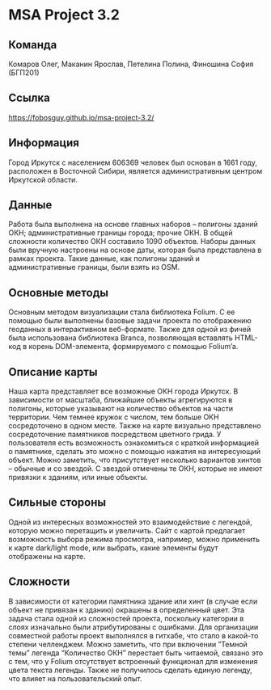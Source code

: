 # MSA Project 3.2
## Команда
Комаров Олег, Маканин Ярослав, Петелина Полина, Финошина София (БГП201)

## Ссылка
https://fobosguy.github.io/msa-project-3.2/ 

## Информация
Город Иркутск с населением 606369 человек был основан в 1661 году, расположен в Восточной Сибири, является административным центром Иркутской области.

## Данные
Работа была выполнена на основе главных наборов – полигоны зданий ОКН; административные границы города; прочие ОКН. В общей сложности количество ОКН составило 1090 объектов. Наборы данных были вручную настроены на основе даты, которая была представлена в рамках проекта. Такие данные, как полигоны зданий и административные границы, были взять из OSM.

## Основные методы
Основным методом визуализации стала библиотека Folium. С ее помощью были выполнены базовые задачи проекта по отображению геоданных в интерактивном веб-формате.
Также для одной из фичей была использована библиотека Branca, позволяющая вставлять HTML-код в корень DOM-элемента, формируемого с помощью Folium’a.

## Описание карты
Наша карта представляет все возможные ОКН города Иркутск. В зависимости от масштаба, ближайшие объекты агрегируются в полигоны, которые указывают на количество объектов на части территории. Чем темнее кружок с числом, тем больше ОКН сосредоточено в одном месте. Также на карте визуально представлено сосредоточение памятников посредством цветного грида. У пользователя есть возможность ознакомиться с краткой информацией о памятнике, сделать это можно с помощью нажатия на интересующий объект. Можно заметить, что присутствует несколько вариантов хинтов – обычные и со звездой. С звездой отмечены те ОКН, которые не имеют привязки к зданиям, или иные объекты. 

## Сильные стороны
Одной из интересных возможностей это взаимодействие с легендой, которую можно перетащить и увеличить. Сайт с картой предлагает возможность выбора режима просмотра, например, можно применить к карте dark/light mode, или выбрать, какие элементы будут отображены на карте.

## Сложности
В зависимости от категории памятника здание или хинт (в случае если объект не привязан к зданию) окрашены в определенный цвет. Эта задача стала одной из сложностей проекта, поскольку категории в слоях изначально были атрибутированы с ошибками. Для организации совместной работы проект выполнялся в гитхабе, что стало в какой-то степени челленджем. Можно заметить, что при включении ”Темной темы” легенда “Количество ОКН” перестает быть читаемой, связано это с тем, что у Folium отсутствует встроенный функционал для изменения цвета текста легенды. Также не получилось сделать единую легенду, что влияет на пользовательский опыт.
